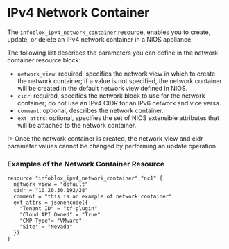 # IPv4 Network Container

The `infoblox_ipv4_network_container` resource, enables you to create, update,
or delete an IPv4 network container in a NIOS appliance.

The following list describes the parameters you can define in the network container
resource block:

* `network_view`: required, specifies the network view in which to create the network container; if a value is not specified, the network container will be created in the default network view defined in NIOS.
* `cidr`: required, specifies the network block to use for the network container; do not use an IPv4 CIDR for an IPv6 network and vice versa.
* `comment`: optional, describes the network container.
* `ext_attrs`: optional, specifies the set of NIOS extensible attributes that will be attached to the network container.

!> Once the network container is created, the network_view and cidr parameter values cannot be changed by performing an update operation.

### Examples of the Network Container Resource

```hcl
resource "infoblox_ipv4_network_container" "nc1" {
  network_view = "default"
  cidr = "10.20.30.192/28"
  comment = "this is an example of network container"
  ext_attrs = jsonencode({
    "Tenant ID" = "tf-plugin"
    "Cloud API Owned" = "True"
    "CMP Type"= "VMware"
    "Site" = "Nevada" 
  })
}
```
